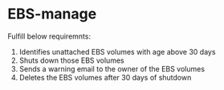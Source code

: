# EBS-manage

Fulfill below requiremnts:

1. Identifies unattached EBS volumes with age above 30 days
2. Shuts down those EBS volumes
3. Sends a warning email to the owner of the EBS volumes
4. Deletes the EBS volumes after 30 days of shutdown

